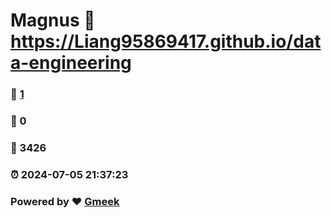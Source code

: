 # Magnus :link: https://Liang95869417.github.io/data-engineering 
### :page_facing_up: [1](https://Liang95869417.github.io/data-engineering/tag.html) 
### :speech_balloon: 0 
### :hibiscus: 3426 
### :alarm_clock: 2024-07-05 21:37:23 
### Powered by :heart: [Gmeek](https://github.com/Meekdai/Gmeek)
